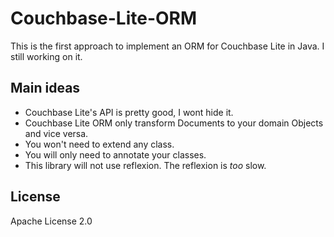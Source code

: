 # Couchbase-Lite-ORM

This is the first approach to implement an ORM for Couchbase Lite in Java. I still working on it.

## Main ideas
- Couchbase Lite's API is pretty good, I wont hide it.
- Couchbase Lite ORM only transform Documents to your domain Objects and vice versa.
- You won't need to extend any class.
- You will only need to annotate your classes.
- This library will not use reflexion. The reflexion is *too* slow.

## License
Apache License 2.0
